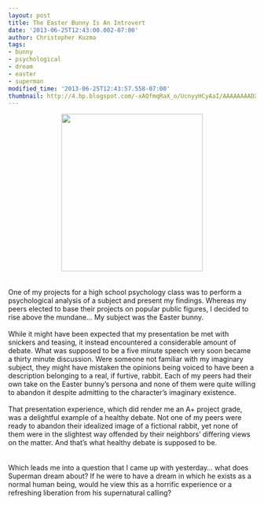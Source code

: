 ```yaml
---
layout: post
title: The Easter Bunny Is An Introvert
date: '2013-06-25T12:43:00.002-07:00'
author: Christopher Kuzma
tags:
- bunny
- psychological
- dream
- easter
- superman
modified_time: '2013-06-25T12:43:57.558-07:00'
thumbnail: http://4.bp.blogspot.com/-xAQfmqRaX_o/UcnyyHCyAaI/AAAAAAAADX0/LmOlkz0cs1Q/s72-c/IMG_20130621_183540.jpg
---
```


<div class="separator" style="clear: both; text-align: center;"><a href="http://4.bp.blogspot.com/-xAQfmqRaX_o/UcnyyHCyAaI/AAAAAAAADX0/LmOlkz0cs1Q/s1600/IMG_20130621_183540.jpg" imageanchor="1" style="margin-left: 1em; margin-right: 1em;"><img border="0" height="320" src="http://4.bp.blogspot.com/-xAQfmqRaX_o/UcnyyHCyAaI/AAAAAAAADX0/LmOlkz0cs1Q/s320/IMG_20130621_183540.jpg" width="288" /></a></div><div class="MsoNormal" style="margin-bottom: .0001pt; margin-bottom: 0in;"><br /></div><div class="MsoNormal" style="margin-bottom: .0001pt; margin-bottom: 0in;"><br /></div><div class="MsoNormal" style="margin-bottom: .0001pt; margin-bottom: 0in;">One of my projects for a high school psychology class was to perform a psychological analysis of a subject and present my findings. Whereas my peers elected to base their projects on popular public figures, I decided to rise above the mundane… My subject was the Easter bunny.<o:p></o:p></div><div class="MsoNormal" style="margin-bottom: .0001pt; margin-bottom: 0in;"><br /></div><div class="MsoNormal" style="margin-bottom: .0001pt; margin-bottom: 0in;">While it might have been expected that my presentation be met with snickers and teasing, it instead encountered a considerable amount of debate. What was supposed to be a five minute speech very soon became a thirty minute discussion. Were someone not familiar with my imaginary subject, they might have mistaken the opinions being voiced to have been a description belonging to a real, if furtive, rabbit. Each of my peers had their own take on the Easter bunny’s persona and none of them were quite willing to abandon it despite admitting to the character’s imaginary existence.<o:p></o:p></div><div class="MsoNormal" style="margin-bottom: .0001pt; margin-bottom: 0in;"><br /></div><div class="MsoNormal" style="margin-bottom: .0001pt; margin-bottom: 0in;">That presentation experience, which did render me an A+ project grade, was a delightful example of a healthy debate. Not one of my peers were ready to abandon their idealized image of a fictional rabbit, yet none of them were in the slightest way offended by their neighbors’ differing views on the matter. And that’s what healthy debate is supposed to be.<o:p></o:p></div><div class="MsoNormal" style="margin-bottom: .0001pt; margin-bottom: 0in;"><br /></div><br /><div class="MsoNormal" style="margin-bottom: .0001pt; margin-bottom: 0in;">Which leads me into a question that I came up with yesterday… what does Superman dream about? If he were to have a dream in which he exists as a normal human being, would he view this as a horrific experience or a refreshing liberation from his supernatural calling?<o:p></o:p></div>